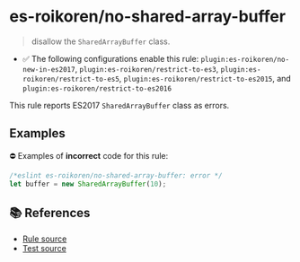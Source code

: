 # es-roikoren/no-shared-array-buffer
> disallow the `SharedArrayBuffer` class.

- ✅ The following configurations enable this rule: `plugin:es-roikoren/no-new-in-es2017`, `plugin:es-roikoren/restrict-to-es3`, `plugin:es-roikoren/restrict-to-es5`, `plugin:es-roikoren/restrict-to-es2015`, and `plugin:es-roikoren/restrict-to-es2016`

This rule reports ES2017 `SharedArrayBuffer` class as errors.

## Examples

⛔ Examples of **incorrect** code for this rule:

```js
/*eslint es-roikoren/no-shared-array-buffer: error */
let buffer = new SharedArrayBuffer(10);
```

## 📚 References

- [Rule source](https://github.com/roikoren755/eslint-plugin-es/blob/v2.0.5/src/rules/no-shared-array-buffer.ts)
- [Test source](https://github.com/roikoren755/eslint-plugin-es/blob/v2.0.5/tests/src/rules/no-shared-array-buffer.ts)

